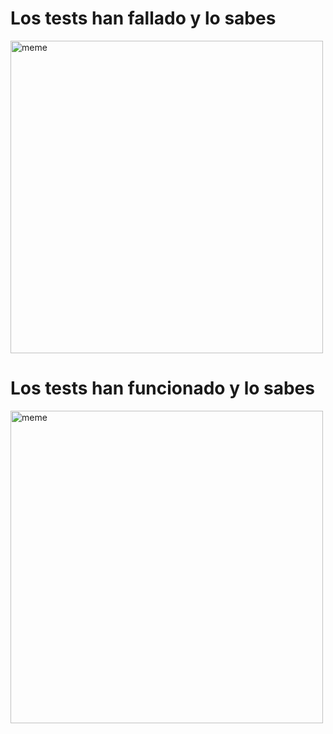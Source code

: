 <h1>Los tests han fallado y lo sabes</h1> <img src="https://i.redd.it/vodtigbklmda1.png" alt="meme" width="500" height="500"></img><h1>Los tests han funcionado y lo sabes</h1> <img src="https://i.redd.it/3gy9nsoj0tca1.jpg" alt="meme" width="500" height="500"></img>